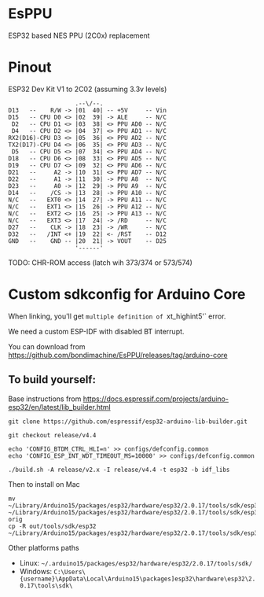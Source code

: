 # EsPPU 
ESP32 based NES PPU (2C0x) replacement 


# Pinout

ESP32 Dev Kit V1 to 2C02 (assuming 3.3v levels)

```
                   .--\/--.
D13   --    R/W -> |01  40| -- +5V     -- Vin
D15   -- CPU D0 <> |02  39| -> ALE     -- N/C
 D2   -- CPU D1 <> |03  38| <> PPU AD0 -- N/C
 D4   -- CPU D2 <> |04  37| <> PPU AD1 -- N/C
RX2(D16)-CPU D3 <> |05  36| <> PPU AD2 -- N/C
TX2(D17)-CPU D4 <> |06  35| <> PPU AD3 -- N/C
 D5   -- CPU D5 <> |07  34| <> PPU AD4 -- N/C
D18   -- CPU D6 <> |08  33| <> PPU AD5 -- N/C
D19   -- CPU D7 <> |09  32| <> PPU AD6 -- N/C
D21   --     A2 -> |10  31| <> PPU AD7 -- N/C
D22   --     A1 -> |11  30| -> PPU A8  -- N/C
D23   --     A0 -> |12  29| -> PPU A9  -- N/C
D14   --    /CS -> |13  28| -> PPU A10 -- N/C
N/C   --   EXT0 <> |14  27| -> PPU A11 -- N/C
N/C   --   EXT1 <> |15  26| -> PPU A12 -- N/C
N/C   --   EXT2 <> |16  25| -> PPU A13 -- N/C
N/C   --   EXT3 <> |17  24| -> /RD     -- N/C
D27   --    CLK -> |18  23| -> /WR     -- N/C
D32   --   /INT <+ |19  22| <- /RST    -- D12
GND   --    GND -- |20  21| -> VOUT    -- D25
                   '------'
```

TODO: CHR-ROM access (latch wih 373/374 or 573/574) 



# Custom sdkconfig for Arduino Core

When linking, you'll get `multiple definition of `xt_highint5'` error.

We need a custom ESP-IDF with disabled BT interrupt.

You can download from https://github.com/bondimachine/EsPPU/releases/tag/arduino-core



## To build yourself:

Base instructions from https://docs.espressif.com/projects/arduino-esp32/en/latest/lib_builder.html 

```
git clone https://github.com/espressif/esp32-arduino-lib-builder.git

git checkout release/v4.4

echo 'CONFIG_BTDM_CTRL_HLI=n' >> configs/defconfig.common
echo 'CONFIG_ESP_INT_WDT_TIMEOUT_MS=10000' >> configs/defconfig.common

./build.sh -A release/v2.x -I release/v4.4 -t esp32 -b idf_libs

```

Then to install on Mac

```
mv ~/Library/Arduino15/packages/esp32/hardware/esp32/2.0.17/tools/sdk/esp32 ~/Library/Arduino15/packages/esp32/hardware/esp32/2.0.17/tools/sdk/esp32-orig
cp -R out/tools/sdk/esp32 ~/Library/Arduino15/packages/esp32/hardware/esp32/2.0.17/tools/sdk/esp32
```

Other platforms paths

- Linux: `~/.arduino15/packages/esp32/hardware/esp32/2.0.17/tools/sdk/`
- Windows: `C:\Users\{username}\AppData\Local\Arduino15\packages]esp32\hardware\esp32\2.0.17\tools\sdk\`



